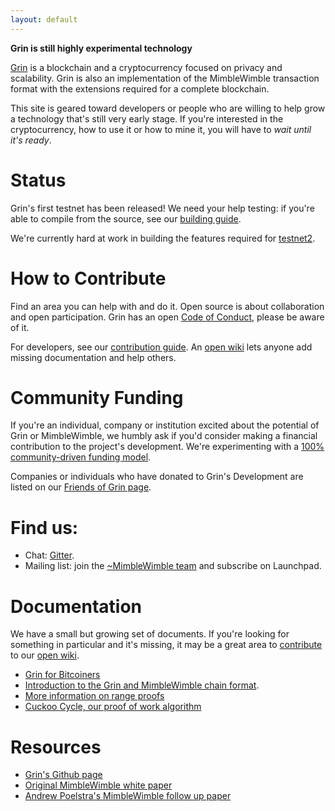 ```yaml
---
layout: default
---
```


**Grin is still highly experimental technology**

[Grin](https://github.com/ignopeverell/grin) is a blockchain and a
cryptocurrency focused on privacy and scalability. Grin is also an
implementation of the MimbleWimble transaction format with the extensions
required for a complete blockchain.

This site is geared toward developers or people who are willing to help grow a
technology that's still very early stage. If you're interested in the
cryptocurrency, how to use it or how to mine it, you will have to _wait until
it's ready_.

# Status

Grin's first testnet has been released! We need your help testing: if you're
able to compile from the source, see our [building guide](https://github.com/mimblewimble/grin/blob/master/doc/build.md).

We're currently hard at work in building the features required for [testnet2](https://github.com/mimblewimble/grin/milestone/3).

# [](#help) How to Contribute

Find an area you can help with and do it. Open source is about collaboration
and open participation. Grin has an open [Code of Conduct](https://github.com/ignopeverell/grin/blob/master/CODE_OF_CONDUCT.md),
please be aware of it.

For developers, see our [contribution guide](https://github.com/ignopeverell/grin/blob/master/CONTRIBUTING.md).
An [open wiki](https://github.com/mimblewimble/docs/wiki) lets anyone add missing documentation
and help others.

# Community Funding

If you're an individual, company or institution excited about the potential of Grin or MimbleWimble, we humbly ask if you'd
consider making a financial contribution to the project's development. We're experimenting with a [100% community-driven 
funding model](funding.md).

Companies or individuals who have donated to Grin's Development are listed on our [Friends of Grin page](friends.md).

# Find us:

* Chat: [Gitter](https://gitter.im/grin_community/Lobby).
* Mailing list: join the [~MimbleWimble team](https://launchpad.net/~mimblewimble) and subscribe on Launchpad.

# Documentation

We have a small but growing set of documents. If you're looking for something in
particular and it's missing, it may be a great area to [contribute](#help) to our
[open wiki](https://github.com/mimblewimble/docs/wiki).

* [Grin for Bitcoiners](https://github.com/ignopeverell/grin/blob/master/doc/grin4bitcoiners.md)
* [Introduction to the Grin and MimbleWimble chain format](https://github.com/ignopeverell/grin/blob/master/doc/intro.md).
* [More information on range proofs](https://github.com/ignopeverell/grin/blob/master/doc/rangeproofs.md)
* [Cuckoo Cycle, our proof of work algorithm](https://github.com/ignopeverell/grin/blob/master/doc/pow/pow.md)

# Resources

* [Grin's Github page](https://github.com/ignopeverell/grin)
* [Original MimbleWimble white paper](https://download.wpsoftware.net/bitcoin/wizardry/mimblewimble.txt)
* [Andrew Poelstra's MimbleWimble follow up paper](https://download.wpsoftware.net/bitcoin/wizardry/mimblewimble.pdf)
